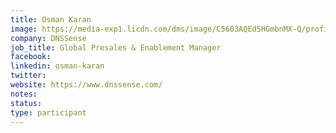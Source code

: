 ```yaml
---
title: Osman Karan
image: https://media-exp1.licdn.com/dms/image/C5603AQEd5HGmbnMX-Q/profile-displayphoto-shrink_800_800/0/1588789271568?e=1655942400&v=beta&t=B80zhlvGw9xmLzMzod-rHdHJRHwIPQ_TjOcgnMDDm4g
company: DNSSense
job_title: Global Presales & Enablement Manager
facebook:
linkedin: osman-karan
twitter:
website: https://www.dnssense.com/
notes:
status: 
type: participant
---
```

